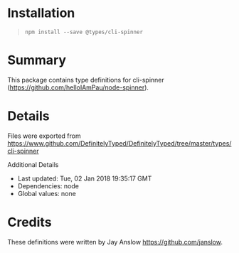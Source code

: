 # Installation
> `npm install --save @types/cli-spinner`

# Summary
This package contains type definitions for cli-spinner (https://github.com/helloIAmPau/node-spinner).

# Details
Files were exported from https://www.github.com/DefinitelyTyped/DefinitelyTyped/tree/master/types/cli-spinner

Additional Details
 * Last updated: Tue, 02 Jan 2018 19:35:17 GMT
 * Dependencies: node
 * Global values: none

# Credits
These definitions were written by Jay Anslow <https://github.com/janslow>.
